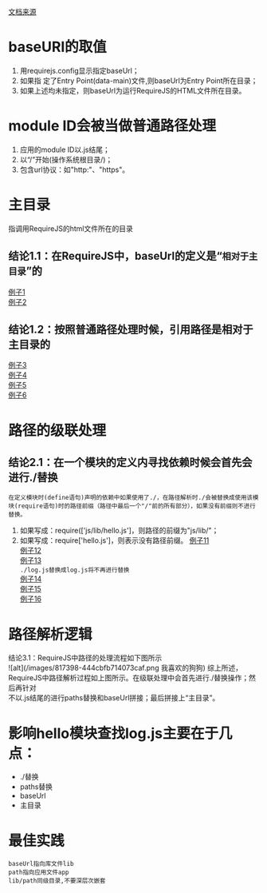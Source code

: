 [文档来源](https://www.jianshu.com/p/99321f292776)
# baseURl的取值
1. 用requirejs.config显示指定baseUrl；  
2. 如果指 定了Entry Point(data-main)文件,则baseUrl为Entry Point所在目录；  
3. 如果上述均未指定，则baseUrl为运行RequireJS的HTML文件所在目录。  
# module ID会被当做普通路径处理
1. 应用的module ID以.js结尾；
2. 以“/”开始(操作系统根目录/)；
3. 包含url协议：如"http:"、"https"。
# 主目录
指调用RequireJS的html文件所在的目录  
## 结论1.1：在RequireJS中，baseUrl的定义是“`相对于主目录`”的  
[例子1](./demo01)  
[例子2](./demo02)  
## 结论1.2：按照普通路径处理时候，引用路径是相对于主目录的
[例子3](./demo03)  
[例子4](./demo04)  
[例子5](./demo05)  
[例子6](./demo06)  
# 路径的级联处理
## 结论2.1：在一个模块的定义内寻找依赖时候会首先会进行./替换
`在定义模块时(define语句)声明的依赖中如果使用了./，在路径解析时./会被替换成使用该模块(require语句)时的路径前缀（路径中最后一个"/"前的所有部分），如果没有前缀则不进行替换。`
1. 如果写成：require(['js/lib/hello.js']，则路径的前缀为"js/lib/"；
2. 如果写成：require['hello.js']，则表示没有路径前缀。
[例子11](./demo11)  
[例子12](./demo12)  
[例子13](./demo13)  
`./log.js替换成log.js将不再进行替换`  
[例子14](./demo14)  
[例子15](./demo15)  
[例子16](./demo16)  
# 路径解析逻辑
结论3.1：RequireJS中路径的处理流程如下图所示  
![alt](/images/817398-444cbfb714073caf.png 我喜欢的狗狗)
综上所述，RequireJS中路径解析过程如上图所示。在级联处理中会首先进行./替换操作；然后再针对  
不以.js结尾的进行paths替换和baseUrl拼接；最后拼接上“主目录”。  
# 影响hello模块查找log.js主要在于几点：
* ./替换
* paths替换
* baseUrl
* 主目录
# 最佳实践
`baseUrl指向库文件lib`  
`path指向应用文件app`  
`lib/path同级目录,不要深层次嵌套`
